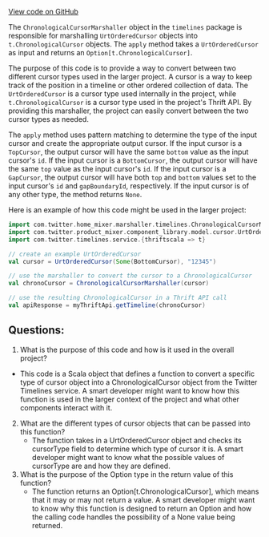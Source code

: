 [View code on GitHub](https://github.com/misbahsy/the-algorithm/home-mixer/server/src/main/scala/com/twitter/home_mixer/marshaller/timelines/ChronologicalCursorMarshaller.scala)

The `ChronologicalCursorMarshaller` object in the `timelines` package is responsible for marshalling `UrtOrderedCursor` objects into `t.ChronologicalCursor` objects. The `apply` method takes a `UrtOrderedCursor` as input and returns an `Option[t.ChronologicalCursor]`. 

The purpose of this code is to provide a way to convert between two different cursor types used in the larger project. A cursor is a way to keep track of the position in a timeline or other ordered collection of data. The `UrtOrderedCursor` is a cursor type used internally in the project, while `t.ChronologicalCursor` is a cursor type used in the project's Thrift API. By providing this marshaller, the project can easily convert between the two cursor types as needed.

The `apply` method uses pattern matching to determine the type of the input cursor and create the appropriate output cursor. If the input cursor is a `TopCursor`, the output cursor will have the same `bottom` value as the input cursor's `id`. If the input cursor is a `BottomCursor`, the output cursor will have the same `top` value as the input cursor's `id`. If the input cursor is a `GapCursor`, the output cursor will have both `top` and `bottom` values set to the input cursor's `id` and `gapBoundaryId`, respectively. If the input cursor is of any other type, the method returns `None`.

Here is an example of how this code might be used in the larger project:

```scala
import com.twitter.home_mixer.marshaller.timelines.ChronologicalCursorMarshaller
import com.twitter.product_mixer.component_library.model.cursor.UrtOrderedCursor
import com.twitter.timelines.service.{thriftscala => t}

// create an example UrtOrderedCursor
val cursor = UrtOrderedCursor(Some(BottomCursor), "12345")

// use the marshaller to convert the cursor to a ChronologicalCursor
val chronoCursor = ChronologicalCursorMarshaller(cursor)

// use the resulting ChronologicalCursor in a Thrift API call
val apiResponse = myThriftApi.getTimeline(chronoCursor)
```
## Questions: 
 1. What is the purpose of this code and how is it used in the overall project?
   - This code is a Scala object that defines a function to convert a specific type of cursor object into a ChronologicalCursor object from the Twitter Timelines service. A smart developer might want to know how this function is used in the larger context of the project and what other components interact with it.
2. What are the different types of cursor objects that can be passed into this function?
   - The function takes in a UrtOrderedCursor object and checks its cursorType field to determine which type of cursor it is. A smart developer might want to know what the possible values of cursorType are and how they are defined.
3. What is the purpose of the Option type in the return value of this function?
   - The function returns an Option[t.ChronologicalCursor], which means that it may or may not return a value. A smart developer might want to know why this function is designed to return an Option and how the calling code handles the possibility of a None value being returned.